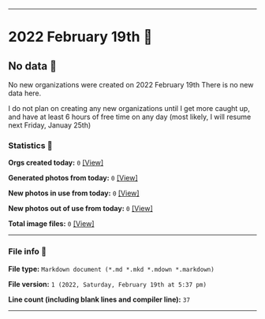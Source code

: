 
***

# 2022 February 19th 📅

## No data 🚫

No new organizations were created on 2022 February 19th There is no new data here.

I do not plan on creating any new organizations until I get more caught up, and have at least 6 hours of free time on any day (most likely, I will resume next Friday, Januay 25th)

<!-- I will (hopefully) be creating new organizations at some point later this month. At the moment, I have become overloaded, and need to take a break. The list keeps growing faster than I can catch up on it, and it would have taken 3+ more consecutive days of work, which I can't do right now. !-->

### Statistics 📝

**Orgs created today:** `0` [[View]](/NewOrgs/2022/02_February/README.md#february-19th-2022)

**Generated photos from today:** `0` [[View]](/OrganizationGraphics/ByDate/2022/02_February/19/Generated/)

**New photos in use from today:** `0` [[View]](/OrganizationGraphics/ByDate/2022/02_February/19/Used/)

**New photos out of use from today:** `0` [[View]](/OrganizationGraphics/ByDate/2022/02_February/19/Unused/)

**Total image files:** `0` [[View]](/OrganizationGraphics/ByDate/2022_February/19/)

***

### File info 📜

**File type:** `Markdown document (*.md *.mkd *.mdown *.markdown)`

**File version:** `1 (2022, Saturday, February 19th at 5:37 pm)`

**Line count (including blank lines and compiler line):** `37`

***
